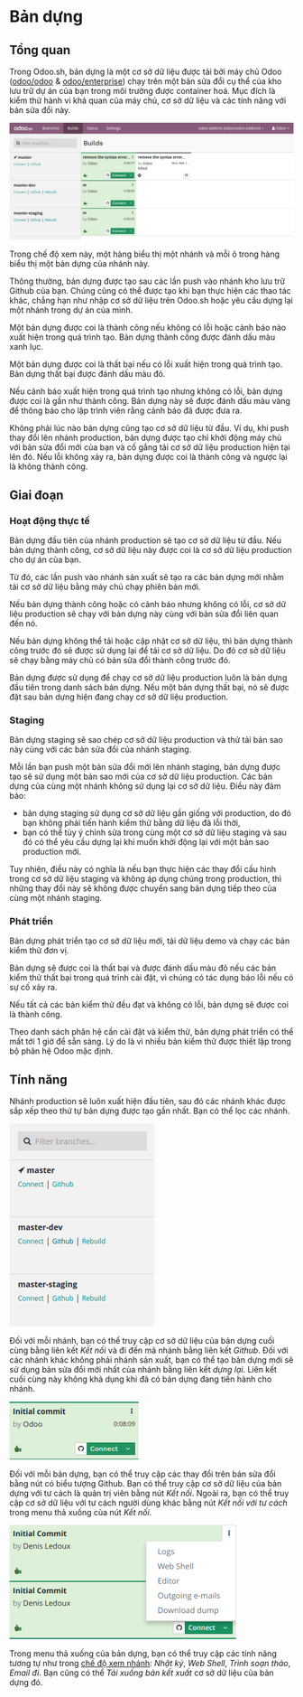 <a id="odoosh-gettingstarted-builds"></a>

# Bản dựng

## Tổng quan

Trong Odoo.sh, bản dựng là một cơ sở dữ liệu được tải bởi máy chủ Odoo ([odoo/odoo](https://github.com/odoo/odoo) & [odoo/enterprise](https://github.com/odoo/enterprise)) chạy trên một bản sửa đổi cụ thể của kho lưu trữ dự án của bạn trong môi trường được container hoá. Mục đích là kiểm thử hành vi khả quan của máy chủ, cơ sở dữ liệu và các tính năng với bản sửa đổi này.

![image](../../../.gitbook/assets/interface-builds.png)

Trong chế độ xem này, một hàng biểu thị một nhánh và mỗi ô trong hàng biểu thị một bản dựng của nhánh này.

Thông thường, bản dựng được tạo sau các lần push vào nhánh kho lưu trữ Github của bạn. Chúng cũng có thể được tạo khi bạn thực hiện các thao tác khác, chẳng hạn như nhập cơ sở dữ liệu trên Odoo.sh hoặc yêu cầu dựng lại một nhánh trong dự án của mình.

Một bản dựng được coi là thành công nếu không có lỗi hoặc cảnh báo nào xuất hiện trong quá trình tạo. Bản dựng thành công được đánh dấu màu xanh lục.

Một bản dựng được coi là thất bại nếu có lỗi xuất hiện trong quá trình tạo. Bản dựng thất bại được đánh dấu màu đỏ.

Nếu cảnh báo xuất hiện trong quá trình tạo nhưng không có lỗi, bản dựng được coi là gần như thành công. Bản dựng này sẽ được đánh dấu màu vàng để thông báo cho lập trình viên rằng cảnh báo đã được đưa ra.

Không phải lúc nào bản dựng cũng tạo cơ sở dữ liệu từ đầu. Ví dụ, khi push thay đổi lên nhánh production, bản dựng được tạo chỉ khởi động máy chủ với bản sửa đổi mới của bạn và cố gắng tải cơ sở dữ liệu production hiện tại lên đó. Nếu lỗi không xảy ra, bản dựng được coi là thành công và ngược lại là không thành công.

## Giai đoạn

### Hoạt động thực tế

Bản dựng đầu tiên của nhánh production sẽ tạo cơ sở dữ liệu từ đầu. Nếu bản dựng thành công, cơ sở dữ liệu này được coi là cơ sở dữ liệu production cho dự án của bạn.

Từ đó, các lần push vào nhánh sản xuất sẽ tạo ra các bản dựng mới nhằm tải cơ sở dữ liệu bằng máy chủ chạy phiên bản mới.

Nếu bản dựng thành công hoặc có cảnh báo nhưng không có lỗi, cơ sở dữ liệu production sẽ chạy với bản dựng này cùng với bản sửa đổi liên quan đến nó.

Nếu bản dựng không thể tải hoặc cập nhật cơ sở dữ liệu, thì bản dựng thành công trước đó sẽ được sử dụng lại để tải cơ sở dữ liệu. Do đó cơ sở dữ liệu sẽ chạy bằng máy chủ có bản sửa đổi thành công trước đó.

Bản dựng được sử dụng để chạy cơ sở dữ liệu production luôn là bản dựng đầu tiên trong danh sách bản dựng. Nếu một bản dựng thất bại, nó sẽ được đặt sau bản dựng hiện đang chạy cơ sở dữ liệu production.

### Staging

Bản dựng staging sẽ sao chép cơ sở dữ liệu production và thử tải bản sao này cùng với các bản sửa đổi của nhánh staging.

Mỗi lần bạn push một bản sửa đổi mới lên nhánh staging, bản dựng được tạo sẽ sử dụng một bản sao mới của cơ sở dữ liệu production. Các bản dựng của cùng một nhánh không sử dụng lại cơ sở dữ liệu. Điều này đảm bảo:

* bản dựng staging sử dụng cơ sở dữ liệu gần giống với production, do đó bạn không phải tiến hành kiểm thử bằng dữ liệu đã lỗi thời,
* bạn có thể tùy ý chỉnh sửa trong cùng một cơ sở dữ liệu staging và sau đó có thể yêu cầu dựng lại khi muốn khởi động lại với một bản sao production mới.

Tuy nhiên, điều này có nghĩa là nếu bạn thực hiện các thay đổi cấu hình trong cơ sở dữ liệu staging và không áp dụng chúng trong production, thì những thay đổi này sẽ không được chuyển sang bản dựng tiếp theo của cùng một nhánh staging.

### Phát triển

Bản dựng phát triển tạo cơ sở dữ liệu mới, tải dữ liệu demo và chạy các bản kiểm thử đơn vị.

Bản dựng sẽ được coi là thất bại và được đánh dấu màu đỏ nếu các bản kiểm thử thất bại trong quá trình cài đặt, vì chúng có tác dụng báo lỗi nếu có sự cố xảy ra.

Nếu tất cả các bản kiểm thử đều đạt và không có lỗi, bản dựng sẽ được coi là thành công.

Theo danh sách phân hệ cần cài đặt và kiểm thử, bản dựng phát triển có thể mất tới 1 giờ để sẵn sàng. Lý do là vì nhiều bản kiểm thử được thiết lập trong bộ phân hệ Odoo mặc định.

## Tính năng

Nhánh production sẽ luôn xuất hiện đầu tiên, sau đó các nhánh khác được sắp xếp theo thứ tự bản dựng được tạo gần nhất. Bạn có thể lọc các nhánh.

![image](../../../.gitbook/assets/interface-builds-branches.png)

Đối với mỗi nhánh, bạn có thể truy cập cơ sở dữ liệu của bản dựng cuối cùng bằng liên kết *Kết nối* và đi đến mã nhánh bằng liên kết *Github*. Đối với các nhánh khác không phải nhánh sản xuất, bạn có thể tạo bản dựng mới sẽ sử dụng bản sửa đổi mới nhất của nhánh bằng liên kết *dựng lại*. Liên kết cuối cùng này không khả dụng khi đã có bản dựng đang tiến hành cho nhánh.

![image](../../../.gitbook/assets/interface-builds-build.png)

Đối với mỗi bản dựng, bạn có thể truy cập các thay đổi trên bản sửa đổi bằng nút có biểu tượng Github. Bạn có thể truy cập cơ sở dữ liệu của bản dựng với tư cách là quản trị viên bằng nút *Kết nối*. Ngoài ra, bạn có thể truy cập cơ sở dữ liệu với tư cách người dùng khác bằng nút *Kết nối với tư cách* trong menu thả xuống của nút *Kết nối*.

<a id="odoosh-gettingstarted-builds-download-dump"></a>
![image](../../../.gitbook/assets/interface-builds-build-dropdown.png)

<a id="odoosh-gettingstarted-builds-dropdown-menu"></a>

Trong menu thả xuống của bản dựng, bạn có thể truy cập các tính năng tương tự như trong [chế độ xem nhánh](branches.md#odoosh-gettingstarted-branches-tabs): *Nhật ký*, *Web Shell*, *Trình soạn thảo*, *Email đi*. Bạn cũng có thể *Tải xuống bản kết xuất* cơ sở dữ liệu của bản dựng đó.
